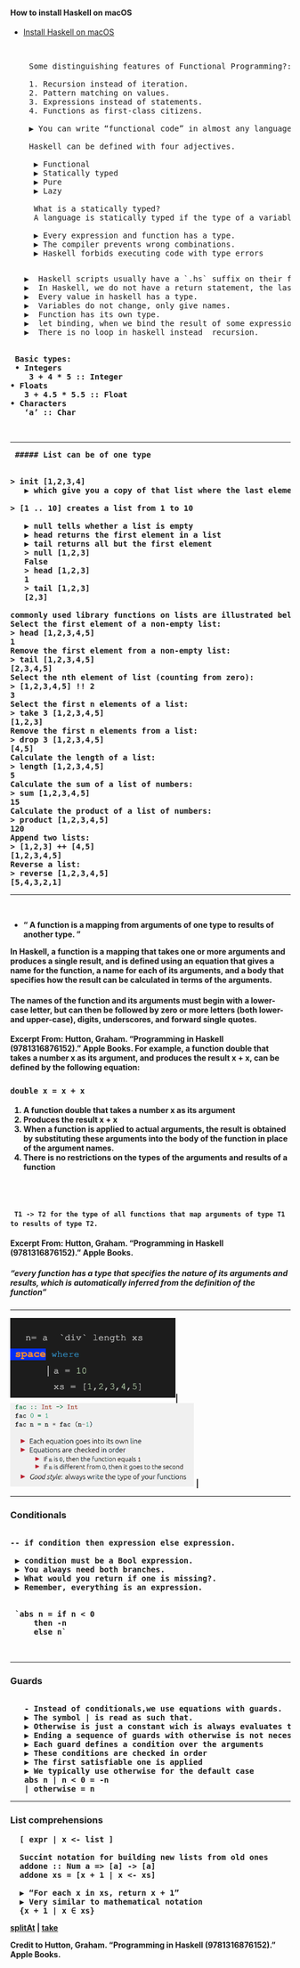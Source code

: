 #### How to install Haskell on  macOS
 - [Install Haskell on macOS](https://medium.com/analytics-vidhya/install-haskell-on-macos-e5677ab620b5)
 <br>
 
 <pre>
    Some distinguishing features of Functional Programming?:
    
    1. Recursion instead of iteration.
    2. Pattern matching on values.
    3. Expressions instead of statements.
    4. Functions as first-class citizens.
    
    ▶ You can write “functional code” in almost any language.
    
    Haskell can be defined with four adjectives.
    
     ▶ Functional
     ▶ Statically typed
     ▶ Pure
     ▶ Lazy
     
     What is a statically typed?
     A language is statically typed if the type of a variable is known at compile time.
     
     ▶ Every expression and function has a type.
     ▶ The compiler prevents wrong combinations.
     ▶ Haskell forbids executing code with type errors
 </pre>
 
  
<pre>
   ▶  Haskell scripts usually have a `.hs` suffix on their filename to differentiate them from other kinds of files. 
   ▶  In Haskell, we do not have a return statement, the last expression that evaluated is  what we return.
   ▶  Every value in haskell has a type.
   ▶  Variables do not change, only give names.
   ▶  Function has its own type.
   ▶  let binding, when we bind the result of some expression to a name and produce a result.
   ▶  There is no loop in haskell instead  recursion.
<strong ▶ In haskell variable names must start with a lowercase letter. Anything that is uppercase is interpreted by the compiler as a Data Constructor</strong>

 Basic types:
 • Integers
    3 + 4 * 5 :: Integer
• Floats
   3 + 4.5 * 5.5 :: Float
• Characters
   ‘a’ :: Char
</pre>
<br>

---
<pre>
 ##### List can be of one type
 
 
> init [1,2,3,4]
   ▶ which give you a copy of that list where the last element removed.
  
> [1 .. 10] creates a list from 1 to 10

   ▶ null tells whether a list is empty
   ▶ head returns the first element in a list
   ▶ tail returns all but the first element
   > null [1,2,3]
   False
   > head [1,2,3]
   1
   > tail [1,2,3]
   [2,3]

commonly used library functions on lists are illustrated below.
Select the first element of a non-empty list:
> head [1,2,3,4,5]
1
Remove the first element from a non-empty list:
> tail [1,2,3,4,5]
[2,3,4,5]
Select the nth element of list (counting from zero):
> [1,2,3,4,5] !! 2
3
Select the first n elements of a list:
> take 3 [1,2,3,4,5]
[1,2,3]
Remove the first n elements from a list:
> drop 3 [1,2,3,4,5]
[4,5]
Calculate the length of a list:
> length [1,2,3,4,5]
5
Calculate the sum of a list of numbers:
> sum [1,2,3,4,5]
15
Calculate the product of a list of numbers:
> product [1,2,3,4,5]
120
Append two lists:
> [1,2,3] ++ [4,5]
[1,2,3,4,5]
Reverse a list:
> reverse [1,2,3,4,5]
[5,4,3,2,1] 
</pre>


---



<br>

- “ A function is a mapping from arguments of one type to results of another type. ”

In Haskell, a function is a mapping that takes one or more arguments and produces a single result, and is defined using an equation that gives a name for the function, a name for each of its arguments, and a body that specifies how the result can be calculated in terms of the arguments.

<h4> The names of the function and its arguments must begin with a lower-case letter, but can then be followed by zero or more letters (both lower- and upper-case), digits, underscores, and forward single quotes. </h4>

Excerpt From: Hutton, Graham. “Programming in Haskell (9781316876152).” Apple Books. 
For example, 
a function double that takes a number x as its argument, and produces the result x + x, can be defined by the following equation:
 <br>
 ### `double x = x + x`
<ol>
  <li> A function double that takes a number x as its argument</li>
  <li> Produces the result x + x </li>
 <li> When a function is applied to actual arguments, the result is obtained by substituting these arguments into the body of the function in place of the argument names. </li>
<li> There is no restrictions on the types of the arguments  and results of a function</li>
</ol>

<br>
<br>

#### ` T1 -> T2 for the type of all functions that map arguments of type T1 to results of type T2.`

Excerpt From: Hutton, Graham. “Programming in Haskell (9781316876152).” Apple Books. 

#####  “every function has a type that specifies the nature of its arguments and results, which is automatically inferred from the definition of the function”


  
 ---
  
 <img src="Resources/avgList.png" height="150">| <img src="Resources/func1.png" height="150"> |


---
### Conditionals
<pre>

-- if condition then expression else expression.

 ▶ condition must be a Bool expression.
 ▶ You always need both branches.
 ▶ What would you return if one is missing?.
 ▶ Remember, everything is an expression.

 
 `abs n = if n < 0
     then -n 
     else n`

 </pre>
 
---
### Guards
<pre>

   - Instead of conditionals,we use equations with guards.
   ▶ The symbol | is read as such that.
   ▶ Otherwise is just a constant wich is always evaluates to true (always taken).
   ▶ Ending a sequence of guards with otherwise is not necessary, but provides a convenient way of handling all other cases.
   ▶ Each guard defines a condition over the arguments
   ▶ These conditions are checked in order
   ▶ The first satisfiable one is applied
   ▶ We typically use otherwise for the default case
   abs n | n < 0 = -n
   | otherwise = n
</pre>
 
 ---
 
 ### List comprehensions
  <pre>
  [ expr | x <- list ]
  
  Succint notation for building new lists from old ones
  addone :: Num a => [a] -> [a]
  addone xs = [x + 1 | x <- xs]
  
  ▶ “For each x in xs, return x + 1”
  ▶ Very similar to mathematical notation
  {x + 1 | x ∈ xs}
</pre>

[splitAt](http://zvon.org/other/haskell/Outputprelude/splitAt_f.html) | [take](https://github.com/Hsabonchi/Haskell/edit/main/Functions.md)














Credit to Hutton, Graham. “Programming in Haskell (9781316876152).” Apple Books. 
